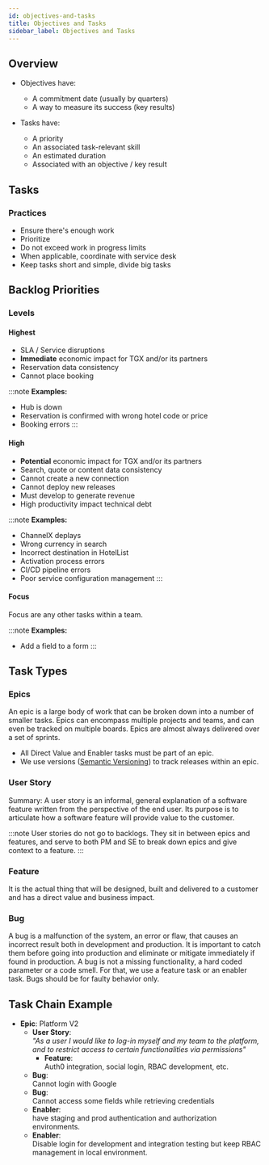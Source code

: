 ```yaml
---
id: objectives-and-tasks
title: Objectives and Tasks
sidebar_label: Objectives and Tasks
---
```


## Overview

- Objectives have:
  - A commitment date (usually by quarters)
  - A way to measure its success (key results)

- Tasks have:
  - A priority
  - An associated task-relevant skill
  - An estimated duration
  - Associated with an objective / key result

## Tasks

### Practices

- Ensure there's enough work
- Prioritize
- Do not exceed work in progress limits
- When applicable, coordinate with service desk
- Keep tasks short and simple, divide big tasks

## Backlog Priorities

### Levels

#### Highest

- SLA / Service disruptions
- **Immediate** economic impact for TGX and/or its partners
- Reservation data consistency
- Cannot place booking

:::note
**Examples:**
- Hub is down
- Reservation is confirmed with wrong hotel code or price
- Booking errors
:::

#### High

- **Potential** economic impact for TGX and/or its partners
- Search, quote or content data consistency
- Cannot create a new connection
- Cannot deploy new releases
- Must develop to generate revenue
- High productivity impact technical debt

:::note
**Examples:**
- ChannelX deplays
- Wrong currency in search
- Incorrect destination in HotelList
- Activation process errors
- CI/CD pipeline errors
- Poor service configuration management
:::

#### Focus

Focus are any other tasks within a team.

:::note
**Examples:**
- Add a field to a form 
:::

## Task Types

### Epics

An epic is a large body of work that can be broken down into a number of smaller tasks. Epics can encompass multiple projects and teams, and can even be tracked on multiple boards. Epics are almost always delivered over a set of sprints.

- All Direct Value and Enabler tasks must be part of an epic. 
- We use versions ([Semantic Versioning](https://semver.org/)) to track releases within an epic.

### User Story

Summary: A user story is an informal, general explanation of a software feature written from the perspective of the end user. Its purpose is to articulate how a software feature will provide value to the customer.

:::note
User stories do not go to backlogs. They sit in between epics and features, and serve to both PM and SE to break down epics and give context to a feature.
:::

### Feature

It is the actual thing that will be designed, built and delivered to a customer and has a direct value and business impact.

### Bug

A bug is a malfunction of the system, an error or flaw, that causes an incorrect result both in development and production. It is important to catch them before going into production and eliminate or mitigate immediately if found in production. A bug is not a missing functionality, a hard coded parameter or a code smell. For that, we use a feature task or an enabler task. Bugs should be for faulty behavior only.

## Task Chain Example

- **Epic**: Platform V2
   - **User Story**:  
     _"As a user I would like to log-in myself and my team to the platform, and to restrict access to certain functionalities via permissions"_
      - **Feature**:  
      Auth0 integration, social login, RBAC development, etc.
   - **Bug**:  
   Cannot login with Google
   - **Bug**:  
   Cannot access some fields while retrieving credentials
   - **Enabler**:  
   have staging and prod authentication and authorization environments.
   - **Enabler**:  
   Disable login for development and integration testing but keep RBAC management in local environment.
